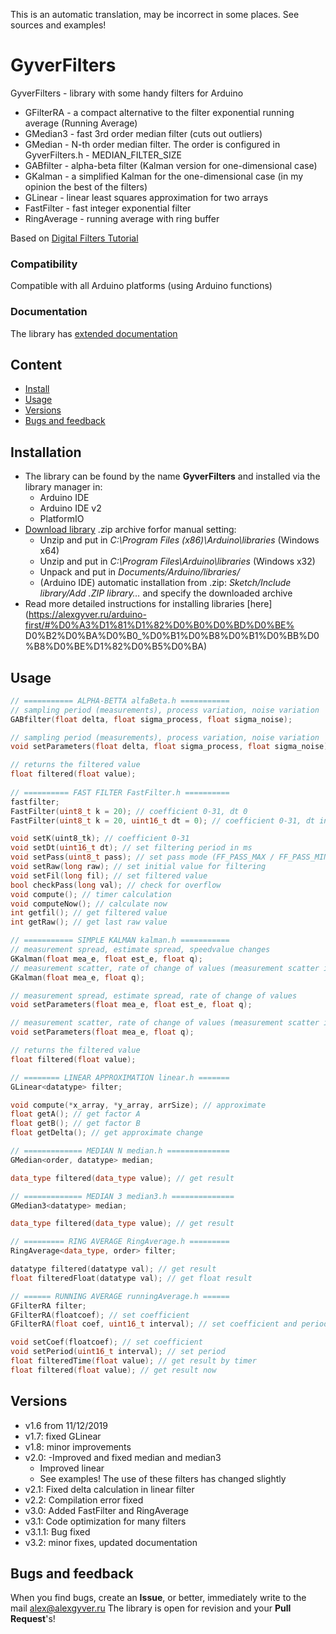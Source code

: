 This is an automatic translation, may be incorrect in some places. See sources and examples!

# GyverFilters
GyverFilters - library with some handy filters for Arduino
- GFilterRA - a compact alternative to the filter exponential running average (Running Average)
- GMedian3 - fast 3rd order median filter (cuts out outliers)
- GMedian - N-th order median filter. The order is configured in GyverFilters.h - MEDIAN_FILTER_SIZE
- GABfilter - alpha-beta filter (Kalman version for one-dimensional case)
- GKalman - a simplified Kalman for the one-dimensional case (in my opinion the best of the filters)
- GLinear - linear least squares approximation for two arrays
- FastFilter - fast integer exponential filter
- RingAverage - running average with ring buffer

Based on [Digital Filters Tutorial](https://alexgyver.ru/lessons/filters/)

### Compatibility
Compatible with all Arduino platforms (using Arduino functions)

### Documentation
The library has [extended documentation](https://alexgyver.ru/GyverFilters/)

## Content
- [Install](#install)
- [Usage](#usage)
- [Versions](#versions)
- [Bugs and feedback](#feedback)

<a id="install"></a>
## Installation
- The library can be found by the name **GyverFilters** and installed via the library manager in:
    - Arduino IDE
    - Arduino IDE v2
    - PlatformIO
- [Download library](https://github.com/GyverLibs/GyverFilters/archive/refs/heads/main.zip) .zip archive forfor manual setting:
    - Unzip and put in *C:\Program Files (x86)\Arduino\libraries* (Windows x64)
    - Unzip and put in *C:\Program Files\Arduino\libraries* (Windows x32)
    - Unpack and put in *Documents/Arduino/libraries/*
    - (Arduino IDE) automatic installation from .zip: *Sketch/Include library/Add .ZIP library…* and specify the downloaded archive
- Read more detailed instructions for installing libraries [here] (https://alexgyver.ru/arduino-first/#%D0%A3%D1%81%D1%82%D0%B0%D0%BD%D0%BE% D0%B2%D0%BA%D0%B0_%D0%B1%D0%B8%D0%B1%D0%BB%D0%B8%D0%BE%D1%82%D0%B5%D0%BA)

<a id="usage"></a>
## Usage
```cpp
// =========== ALPHA-BETTA alfaBeta.h ===========
// sampling period (measurements), process variation, noise variation
GABfilter(float delta, float sigma_process, float sigma_noise);

// sampling period (measurements), process variation, noise variation
void setParameters(float delta, float sigma_process, float sigma_noise);

// returns the filtered value
float filtered(float value);
    
// ========== FAST FILTER FastFilter.h ==========
fastfilter;
FastFilter(uint8_t k = 20); // coefficient 0-31, dt 0
FastFilter(uint8_t k = 20, uint16_t dt = 0); // coefficient 0-31, dt in milliseconds

void setK(uint8_tk); // coefficient 0-31
void setDt(uint16_t dt); // set filtering period in ms
void setPass(uint8_t pass); // set pass mode (FF_PASS_MAX / FF_PASS_MIN)
void setRaw(long raw); // set initial value for filtering
void setFil(long fil); // set filtered value
bool checkPass(long val); // check for overflow
void compute(); // timer calculation
void computeNow(); // calculate now
int getfil(); // get filtered value
int getRaw(); // get last raw value

// =========== SIMPLE KALMAN kalman.h ===========
// measurement spread, estimate spread, speedvalue changes
GKalman(float mea_e, float est_e, float q);
// measurement scatter, rate of change of values ​​(measurement scatter is taken equal to the estimate scatter)
GKalman(float mea_e, float q);

// measurement spread, estimate spread, rate of change of values
void setParameters(float mea_e, float est_e, float q);

// measurement scatter, rate of change of values ​​(measurement scatter is taken equal to the estimate scatter)
void setParameters(float mea_e, float q);

// returns the filtered value
float filtered(float value);

// ======== LINEAR APPROXIMATION linear.h =======
GLinear<datatype> filter;

void compute(*x_array, *y_array, arrSize); // approximate
float getA(); // get factor A
float getB(); // get factor B
float getDelta(); // get approximate change

// ============= MEDIAN N median.h ==============
GMedian<order, datatype> median;

data_type filtered(data_type value); // get result

// ============= MEDIAN 3 median3.h ==============
GMedian3<datatype> median;

data_type filtered(data_type value); // get result

// ========= RING AVERAGE RingAverage.h =========
RingAverage<data_type, order> filter;

datatype filtered(datatype val); // get result
float filteredFloat(datatype val); // get float result

// ====== RUNNING AVERAGE runningAverage.h ======
GFilterRA filter;
GFilterRA(floatcoef); // set coefficient
GFilterRA(float coef, uint16_t interval); // set coefficient and period

void setCoef(floatcoef); // set coefficient
void setPeriod(uint16_t interval); // set period
float filteredTime(float value); // get result by timer
float filtered(float value); // get result now
```

<a id="versions"></a>
## Versions
- v1.6 from 11/12/2019
- v1.7: fixed GLinear
- v1.8: minor improvements
- v2.0:
    -Improved and fixed median and median3
    - Improved linear
    - See examples! The use of these filters has changed slightly
- v2.1: Fixed delta calculation in linear filter
- v2.2: Compilation error fixed
- v3.0: Added FastFilter and RingAverage
- v3.1: Code optimization for many filters
- v3.1.1: Bug fixed
- v3.2: minor fixes, updated documentation

<a id="feedback"></a>
## Bugs and feedback
When you find bugs, create an **Issue**, or better, immediately write to the mail [alex@alexgyver.ru](mailto:alex@alexgyver.ru)
The library is open for revision and your **Pull Request**'s!